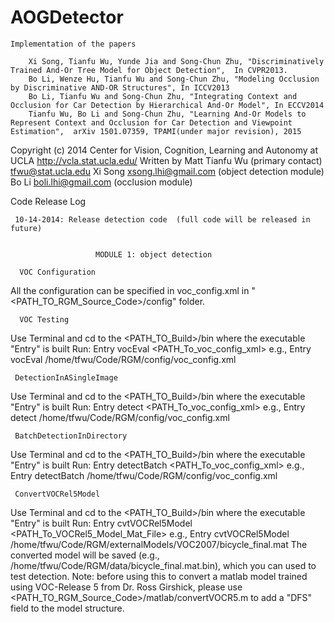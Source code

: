 # AOGDetector
    Implementation of the papers

        Xi Song, Tianfu Wu, Yunde Jia and Song-Chun Zhu, "Discriminatively Trained And-Or Tree Model for Object Detection",  In CVPR2013.        
        Bo Li, Wenze Hu, Tianfu Wu and Song-Chun Zhu, "Modeling Occlusion by Discriminative AND-OR Structures", In ICCV2013        
        Bo Li, Tianfu Wu and Song-Chun Zhu, "Integrating Context and Occlusion for Car Detection by Hierarchical And-Or Model", In ECCV2014
        Tianfu Wu, Bo Li and Song-Chun Zhu, "Learning And-Or Models to Represent Context and Occlusion for Car Detection and Viewpoint Estimation",  arXiv 1501.07359, TPAMI(under major revision), 2015

Copyright (c) 2014 Center for Vision, Cognition, Learning and Autonomy at UCLA <http://vcla.stat.ucla.edu/>
        Written by Matt Tianfu Wu (primary contact) <tfwu@stat.ucla.edu> 
        Xi Song                          <xsong.lhi@gmail.com> (object detection module)                       
        Bo Li                            <boli.lhi@gmail.com>  (occlusion module)                     

Code Release Log

     10-14-2014: Release detection code  (full code will be released in future)                    


                       MODULE 1: object detection 

      VOC Configuration
  All the configuration can be specified in voc_config.xml in "<PATH_TO_RGM_Source_Code>/config" folder.

      VOC Testing
  Use Terminal and cd to the <PATH_TO_Build>/bin where the executable "Entry" is built
  Run:   Entry vocEval <PATH_To_voc_config_xml>
  e.g.,  Entry vocEval /home/tfwu/Code/RGM/config/voc_config.xml

     DetectionInASingleImage
  Use Terminal and cd to the <PATH_TO_Build>/bin where the executable "Entry" is built
  Run:   Entry detect <PATH_To_voc_config_xml> 
  e.g.,  Entry detect /home/tfwu/Code/RGM/config/voc_config.xml

     BatchDetectionInDirectory
  Use Terminal and cd to the <PATH_TO_Build>/bin where the executable "Entry" is built
  Run:   Entry detectBatch <PATH_To_voc_config_xml> 
  e.g.,  Entry detectBatch /home/tfwu/Code/RGM/config/voc_config.xml  

     ConvertVOCRel5Model
  Use Terminal and cd to the <PATH_TO_Build>/bin where the executable "Entry" is built
  Run:   Entry cvtVOCRel5Model <PATH_To_VOCRel5_Model_Mat_File> 
  e.g.,  Entry cvtVOCRel5Model /home/tfwu/Code/RGM/externalModels/VOC2007/bicycle_final.mat
  The converted model will be saved (e.g., /home/tfwu/Code/RGM/data/bicycle_final.mat.bin),
  which you can used to test detection.
  Note: before using this to convert a matlab model trained using VOC-Release 5 from Dr. Ross Girshick, 
        please use <PATH_TO_RGM_Source_Code>/matlab/convertVOCR5.m to add a "DFS" field to the model structure.
